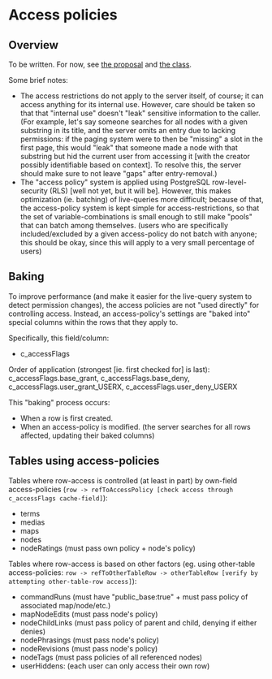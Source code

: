 # Access policies

## Overview

To be written. For now, see [the proposal](https://debatemap.app/feedback/proposals/sTggOxurTaGShH97_QGwBg) and [the class](https://github.com/debate-map/app/blob/master/Packages/common/Source/DB/accessPolicies/%40AccessPolicy.ts).

Some brief notes:
* The access restrictions do not apply to the server itself, of course; it can access anything for its internal use. However, care should be taken so that that "internal use" doesn't "leak" sensitive information to the caller. (For example, let's say someone searches for all nodes with a given substring in its title, and the server omits an entry due to lacking permissions: if the paging system were to then be "missing" a slot in the first page, this would "leak" that someone made a node with that substring but hid the current user from accessing it [with the creator possibly identifiable based on context]. To resolve this, the server should make sure to not leave "gaps" after entry-removal.)
* The "access policy" system is applied using PostgreSQL row-level-security (RLS) [well not yet, but it will be]. However, this makes optimization (ie. batching) of live-queries more difficult; because of that, the access-policy system is kept simple for access-restrictions, so that the set of variable-combinations is small enough to still make "pools" that can batch among themselves. (users who are specifically included/excluded by a given access-policy do not batch with anyone; this should be okay, since this will apply to a very small percentage of users)

## Baking

To improve performance (and make it easier for the live-query system to detect permission changes), the access policies are not "used directly" for controlling access. Instead, an access-policy's settings are "baked into" special columns within the rows that they apply to.

Specifically, this field/column:
* c_accessFlags

Order of application (strongest [ie. first checked for] is last): c_accessFlags.base_grant, c_accessFlags.base_deny, c_accessFlags.user_grant_USERX, c_accessFlags.user_deny_USERX

This "baking" process occurs:
* When a row is first created.
* When an access-policy is modified. (the server searches for all rows affected, updating their baked columns)

## Tables using access-policies

Tables where row-access is controlled (at least in part) by own-field access-policies (`row -> refToAccessPolicy [check access through c_accessFlags cache-field]`):
* terms
* medias
* maps
* nodes
* nodeRatings (must pass own policy + node's policy)

Tables where row-access is based on other factors (eg. using other-table access-policies: `row -> refToOtherTableRow -> otherTableRow [verify by attempting other-table-row access]`):
* commandRuns (must have "public_base:true" + must pass policy of associated map/node/etc.)
* mapNodeEdits (must pass node's policy)
* nodeChildLinks (must pass policy of parent and child, denying if either denies)
* nodePhrasings (must pass node's policy)
* nodeRevisions (must pass node's policy)
* nodeTags (must pass policies of all referenced nodes)
* userHiddens: (each user can only access their own row)